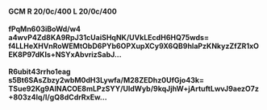 #### GCM R 20/0c/400 L 20/0c/400
**fPqMn603iBoWd/w4**<br/>**a4wvP4Zd8KA9RpJ31cUaiSHqNK/UVkLEcdH6HQ75wds=**<br/>**f4LLHeXHVnRoWEMtObD6PYb6OPXupXCy9X6QB9hlaPzKNkyzZfZR1xOEK8P97dKIs+NSYxAbvrizSabJ...**<br/><br/>
**R6ubit43rrho1eag**<br/>**s5Bt6SAsZbzy2wbM0dH3Lywfa/M28ZEDhz0UfGjo43k=**<br/>**TSue92Kg9AlNACOE8mLPzSYY/UldWyb/9kqJjhW+jArtuftLwvJ9aezO7z+803z4lq/l/gQ8dCdrRxEw...**